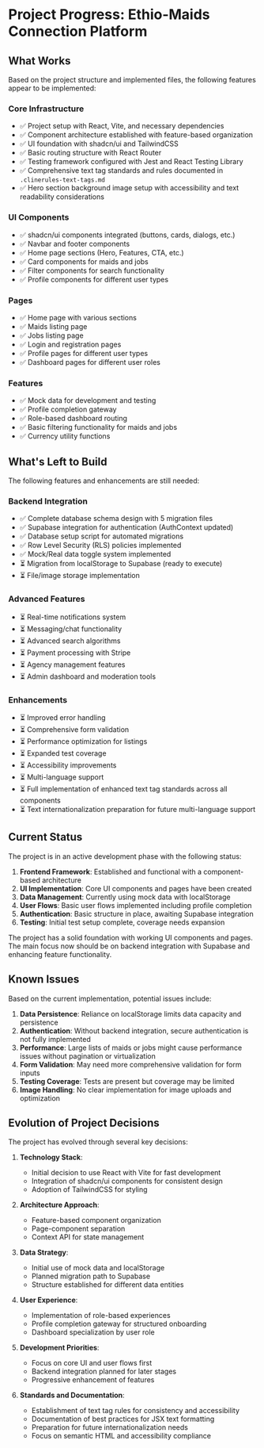 # Project Progress: Ethio-Maids Connection Platform

## What Works

Based on the project structure and implemented files, the following features appear to be implemented:

### Core Infrastructure

- ✅ Project setup with React, Vite, and necessary dependencies
- ✅ Component architecture established with feature-based organization
- ✅ UI foundation with shadcn/ui and TailwindCSS
- ✅ Basic routing structure with React Router
- ✅ Testing framework configured with Jest and React Testing Library
- ✅ Comprehensive text tag standards and rules documented in `.clinerules-text-tags.md`
- ✅ Hero section background image setup with accessibility and text readability considerations

### UI Components

- ✅ shadcn/ui components integrated (buttons, cards, dialogs, etc.)
- ✅ Navbar and footer components
- ✅ Home page sections (Hero, Features, CTA, etc.)
- ✅ Card components for maids and jobs
- ✅ Filter components for search functionality
- ✅ Profile components for different user types

### Pages

- ✅ Home page with various sections
- ✅ Maids listing page
- ✅ Jobs listing page
- ✅ Login and registration pages
- ✅ Profile pages for different user types
- ✅ Dashboard pages for different user roles

### Features

- ✅ Mock data for development and testing
- ✅ Profile completion gateway
- ✅ Role-based dashboard routing
- ✅ Basic filtering functionality for maids and jobs
- ✅ Currency utility functions

## What's Left to Build

The following features and enhancements are still needed:

### Backend Integration

- ✅ Complete database schema design with 5 migration files
- ✅ Supabase integration for authentication (AuthContext updated)
- ✅ Database setup script for automated migrations
- ✅ Row Level Security (RLS) policies implemented
- ✅ Mock/Real data toggle system implemented
- ⏳ Migration from localStorage to Supabase (ready to execute)
- ⏳ File/image storage implementation

### Advanced Features

- ⏳ Real-time notifications system
- ⏳ Messaging/chat functionality
- ⏳ Advanced search algorithms
- ⏳ Payment processing with Stripe
- ⏳ Agency management features
- ⏳ Admin dashboard and moderation tools

### Enhancements

- ⏳ Improved error handling
- ⏳ Comprehensive form validation
- ⏳ Performance optimization for listings
- ⏳ Expanded test coverage
- ⏳ Accessibility improvements
- ⏳ Multi-language support
- ⏳ Full implementation of enhanced text tag standards across all components
- ⏳ Text internationalization preparation for future multi-language support

## Current Status

The project is in an active development phase with the following status:

1. **Frontend Framework**: Established and functional with a component-based architecture
2. **UI Implementation**: Core UI components and pages have been created
3. **Data Management**: Currently using mock data with localStorage
4. **User Flows**: Basic user flows implemented including profile completion
5. **Authentication**: Basic structure in place, awaiting Supabase integration
6. **Testing**: Initial test setup complete, coverage needs expansion

The project has a solid foundation with working UI components and pages. The main focus now should be on backend integration with Supabase and enhancing feature functionality.

## Known Issues

Based on the current implementation, potential issues include:

1. **Data Persistence**: Reliance on localStorage limits data capacity and persistence
2. **Authentication**: Without backend integration, secure authentication is not fully implemented
3. **Performance**: Large lists of maids or jobs might cause performance issues without pagination or virtualization
4. **Form Validation**: May need more comprehensive validation for form inputs
5. **Testing Coverage**: Tests are present but coverage may be limited
6. **Image Handling**: No clear implementation for image uploads and optimization

## Evolution of Project Decisions

The project has evolved through several key decisions:

1. **Technology Stack**:
   - Initial decision to use React with Vite for fast development
   - Integration of shadcn/ui components for consistent design
   - Adoption of TailwindCSS for styling

2. **Architecture Approach**:
   - Feature-based component organization
   - Page-component separation
   - Context API for state management

3. **Data Strategy**:
   - Initial use of mock data and localStorage
   - Planned migration path to Supabase
   - Structure established for different data entities

4. **User Experience**:
   - Implementation of role-based experiences
   - Profile completion gateway for structured onboarding
   - Dashboard specialization by user role

5. **Development Priorities**:
   - Focus on core UI and user flows first
   - Backend integration planned for later stages
   - Progressive enhancement of features

6. **Standards and Documentation**:
   - Establishment of text tag rules for consistency and accessibility
   - Documentation of best practices for JSX text formatting
   - Preparation for future internationalization needs
   - Focus on semantic HTML and accessibility compliance
